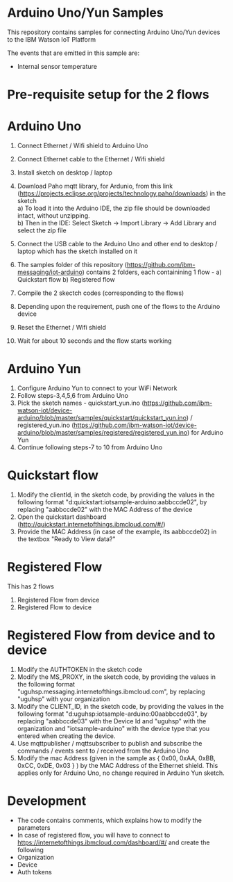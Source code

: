 Arduino Uno/Yun Samples
====================

This repository contains samples for connecting Arduino Uno/Yun devices to the IBM Watson IoT Platform

The events that are emitted in this sample are:

+ Internal sensor temperature 


Pre-requisite setup for the 2 flows
============================
Arduino Uno
============
1. Connect Ethernet / Wifi shield to Arduino Uno
2. Connect Ethernet cable to the Ethernet / Wifi shield 
3. Install sketch on desktop / laptop
4. Download Paho mqtt library, for Ardunio, from this link (https://projects.eclipse.org/projects/technology.paho/downloads) in the sketch  
	a) To load it into the Arduino IDE, the zip file should be downloaded intact, without unzipping.  
	b) Then in the IDE: Select Sketch -> Import Library -> Add Library  and select the zip file  

5. Connect the USB cable to the Arduino Uno and other end to desktop / laptop which has the sketch installed on it
6. The samples folder of this repository (https://github.com/ibm-messaging/iot-arduino) contains 2 folders, each containining 1 flow - 
	a) Quickstart flow
	b) Registered flow
7. Compile the 2 skectch codes (corresponding to the flows)
8. Depending upon the requirement, push one of the flows to the Arduino device
9. Reset the Ethernet / Wifi shield
10. Wait for about 10 seconds and the flow starts working

Arduino Yun
============
1. Configure Arduino Yun to connect to your WiFi Network
2. Follow steps-3,4,5,6 from Arduino Uno
3. Pick the sketch names - quickstart_yun.ino (https://github.com/ibm-watson-iot/device-arduino/blob/master/samples/quickstart/quickstart_yun.ino) / registered_yun.ino (https://github.com/ibm-watson-iot/device-arduino/blob/master/samples/registered/registered_yun.ino) for Arduino Yun
4. Continue following steps-7 to 10 from Arduino Uno

Quickstart flow
=======================
1. Modify the clientId, in the sketch code, by providing the values in the following format "d:quickstart:iotsample-arduino:aabbccde02", by replacing "aabbccde02" with the MAC Address of the device
2. Open the quickstart dashboard (http://quickstart.internetofthings.ibmcloud.com/#/) 
3. Provide the MAC Address (in case of the example, its aabbccde02) in the textbox "Ready to View data?"


Registered Flow
===============================
This has 2 flows
1) Registered Flow from device
2) Registered Flow to device

Registered Flow from device and to device
===========================================
1. Modify the AUTHTOKEN in the sketch code
2. Modify the MS_PROXY, in the sketch code, by providing the values in the following format "uguhsp.messaging.internetofthings.ibmcloud.com", by replacing "uguhsp" with your organization
3. Modify the CLIENT_ID, in the sketch code, by providing the values in the following format "d:uguhsp:iotsample-arduino:00aabbccde03", by replacing "aabbccde03" with the Device Id and "uguhsp" with the organization and "iotsample-arduino" with the device type that you entered when creating the device.
4. Use mqttpublisher / mqttsubscriber to publish and subscribe the commands / events sent to / received from the Arduino Uno
5. Modify the mac Address (given in the sample as { 0x00, 0xAA, 0xBB, 0xCC, 0xDE, 0x03 } ) by the MAC Address of the Ethernet shield. This applies only for Arduino Uno, no change required in Arduino Yun sketch.


Development
===============================
+ The code contains comments, which explains how to modify the parameters
+ In case of registered flow, you will have to connect to https://internetofthings.ibmcloud.com/dashboard/#/ and create the following
+ Organization
+ Device
+ Auth tokens
